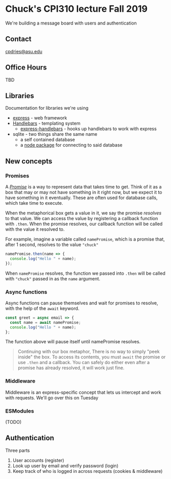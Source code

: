 # Chuck's CPI310 lecture Fall 2019

We're building a message board with users and authentication

## Contact

cpdries@asu.edu

## Office Hours

TBD

## Libraries

Documentation for libraries we're using

- [express](https://expressjs.com) - web framework
- [Handlebars](https://handlebarsjs.com/) - templating system
  - [express-handlebars](https://www.npmjs.com/package/express-handlebars) - hooks up handlebars to work with express
- sqlite - two things share the same name
  - a self contained database
  - a [node package](https://www.npmjs.com/package/sqlite) for connecting to said database

## New concepts

### Promises

A [_Promise_](https://developer.mozilla.org/en-US/docs/Web/JavaScript/Guide/Using_promises) is a way to represent data that takes time to get. Think of it as a box that may or may not have something in it right now, but we expect it to have something in it eventually. These are often used for database calls, which take time to execute.

When the metaphorical box gets a value in it, we say the promise _resolves_ to that value. We can access the value by registering a callback function with `.then`. When the promise resolves, our callback function will be called with the value it resolved to.

For example, imagine a variable called `namePromise`, which is a promise that, after 1 second, resolves to the value `"chuck"`

```javascript
namePromise.then(name => {
  console.log("Hello " + name);
});
```

When `namePromise` resolves, the function we passed into `.then` will be called with `"chuck"` passed in as the `name` argument.

### Async functions

Async functions can pause themselves and wait for promises to resolve, with the help of the `await` keyword.

```javascript
const greet = async email => {
  const name = await namePromise;
  console.log("Hello " + name);
};
```

The function above will pause itself until namePromise resolves.

> Continuing with our box metaphor, There is no way to simply "peek inside" the box. To access its contents, you must `await` the promise or use `.then` and a callback. You can safely do either even after a promise has already resolved, it will work just fine.

### Middleware

Middleware is an express-specific concept that lets us intercept and work with requests. We'll go over this on Tuesday

### ESModules

(TODO)

## Authentication

Three parts

1. User accounts (register)
2. Look up user by email and verify password (login)
3. Keep track of who is logged in across requests (cookies & middleware)
